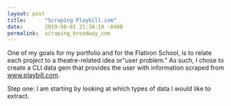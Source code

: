```yaml
---
layout: post
title:      "Scraping Playbill.com"
date:       2019-08-01 21:34:10 -0400
permalink:  scraping_broadway_com
---
```






One of my goals for my portfolio and for the Flatiron School, is to relate each project to a theatre-related idea or"user problem." As such, I chose to create a CLI data gem that provides the user with information scraped from www.playbill.com. 


Step one: I am starting by looking at which types of data I would like to extract. 
